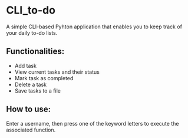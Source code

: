 # CLI_to-do

A simple CLI-based Pyhton application that enables you to keep track of your daily to-do lists.

## Functionalities:
- Add task
- View current tasks and their status
- Mark task as completed
- Delete a task
- Save tasks to a file

## How to use:
Enter a username, then press one of the keyword letters to execute the associated function.

